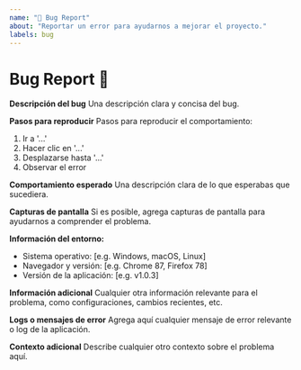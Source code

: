 ```yaml
---
name: "🐛 Bug Report"
about: "Reportar un error para ayudarnos a mejorar el proyecto."
labels: bug
---
```


# Bug Report 🐞

**Descripción del bug**
Una descripción clara y concisa del bug.

**Pasos para reproducir**
Pasos para reproducir el comportamiento:

1. Ir a '...'
2. Hacer clic en '...'
3. Desplazarse hasta '...'
4. Observar el error

**Comportamiento esperado**
Una descripción clara de lo que esperabas que sucediera.

**Capturas de pantalla**
Si es posible, agrega capturas de pantalla para ayudarnos a comprender el problema.

**Información del entorno:**

- Sistema operativo: [e.g. Windows, macOS, Linux]
- Navegador y versión: [e.g. Chrome 87, Firefox 78]
- Versión de la aplicación: [e.g. v1.0.3]

**Información adicional**
Cualquier otra información relevante para el problema, como configuraciones, cambios recientes, etc.

**Logs o mensajes de error**
Agrega aquí cualquier mensaje de error relevante o log de la aplicación.

**Contexto adicional**
Describe cualquier otro contexto sobre el problema aquí.
